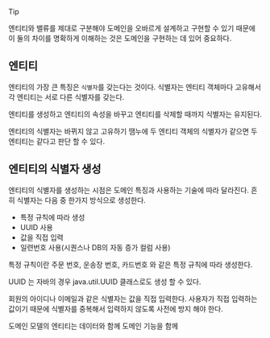 
>[!tip] 
> 엔티티와 밸류를 제대로 구분해야 도메인을 오바르게 설계하고 구현할 수 있기 때문에 
> 이 둘의 차이를 명확하게 이해하는 것은 도메인을 구현하는 데 있어 중요하다.

## 엔티티

엔티티의 가장 큰 특징은 `식별자`를 갖는다는 것이다.
식별자는 엔티티 객체마다 고유해서 각 엔티티는 서로 다른 식별자를 갖는다.

엔티티를 생성하고 엔티티의 속성을 바꾸고 엔티티를 삭제할 때까지 식별자는 유지된다.

엔티티의 식별자는 바뀌지 않고 고유하기 땜누에 두 엔티티 객체의 식별자가 같으면 두 엔티티는 같다고 판단 할 수 있다.

## 엔티티의 식별자 생성

엔티티의 식별자를 생성하는 시점은 도메인 특징과 사용하는 기술에 따라 달라진다. 흔히 식별자는 다음 중 한가지 방식으로 생성한다.

* 특정 규칙에 따라 생성
* UUID 사용
* 값을 직접 입력
* 일련번호 사용(시퀀스나 DB의 자동 증가 컬럼 사용)

특정 규칙이란 주문 번호, 운송장 번호, 카드번호 와 같은 특정 규칙에 따라 생성한다.

UUID 는 자바의 경우 java.util.UUID 클래스로도 생성 할 수 있다.

회원의 아이디나 이메일과 같은 식별자는 값을 직접 입력한다.
사용자가 직접 입력하는 값이기 때문에 식별자를 중복해서 입력하지 않도록 사전에 방지 해야 한다.

도메인 모델의 엔티티는 데이터와 함께 도메인 기능을 함께